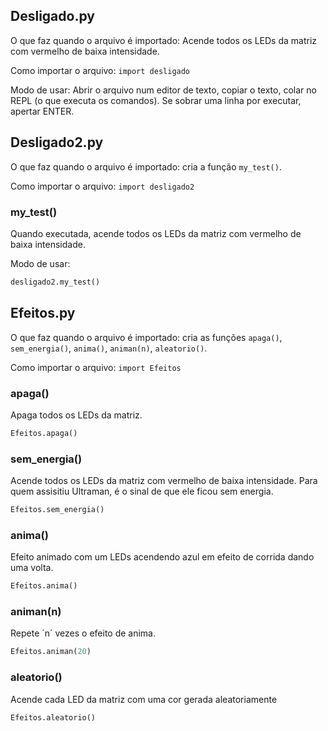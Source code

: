 ## Desligado.py

O que faz quando o arquivo é importado: Acende todos os LEDs da matriz com vermelho de baixa intensidade.

Como importar o arquivo: `import desligado`

Modo de usar: Abrir o arquivo num editor de texto, copiar o texto, colar no REPL (o que executa os comandos). Se sobrar uma linha por executar, apertar ENTER.

## Desligado2.py

O que faz quando o arquivo é importado: cria a função `my_test()`.

Como importar o arquivo: `import desligado2`

### my_test()

Quando executada, acende todos os LEDs da matriz com vermelho de baixa intensidade.

Modo de usar:

```python
desligado2.my_test()
```

## Efeitos.py

O que faz quando o arquivo é importado: cria as funções `apaga()`, `sem_energia()`, `anima()`, `animan(n)`, `aleatorio()`.

Como importar o arquivo: `import Efeitos`

### apaga()

Apaga todos os LEDs da matriz.

```python
Efeitos.apaga()
```

### sem_energia()

Acende todos os LEDs da matriz com vermelho de baixa intensidade. Para quem assisitiu Ultraman, é o sinal de que ele ficou sem energia.

```python
Efeitos.sem_energia()
```

### anima()

Efeito animado com um LEDs acendendo azul em efeito de corrida dando uma volta.

```python
Efeitos.anima()
```

### animan(n)

Repete ´n´ vezes o efeito de anima.

```python
Efeitos.animan(20)
```

### aleatorio()

Acende cada LED da matriz com uma cor gerada aleatoriamente

```python
Efeitos.aleatorio()
```
